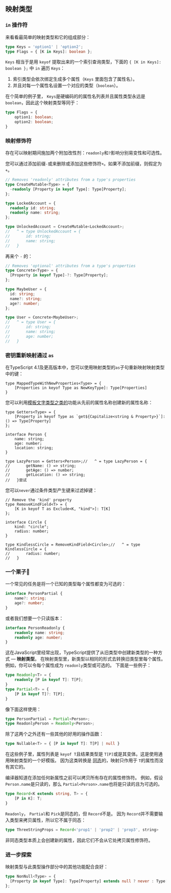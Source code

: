 ## 映射类型

### `in` 操作符

来看看最简单的映射类型和它的组成部分：

```ts
type Keys = 'option1' | 'option2';
type Flags = { [K in Keys]: boolean };
```

`Keys` 相当于是用 `keyof` 提取出来的一个索引查询类型，下面的 `{ [K in Keys]: boolean };` 中 `in` 遍历 `Keys`：

1. 索引类型会依次绑定生成多个属性（`Keys` 里面包含了属性名）。
2. 并且对每一个属性名设置一个对应的类型（`boolean`）。

在个简单的例子里， `Keys`是硬编码的的属性名列表并且属性类型永远是 `boolean`，因此这个映射类型等同于：

```ts
type Flags = {
    option1: boolean;
    option2: boolean;
}
```

### 映射修饰符

存在可以映射期间施加两个附加改性剂：`readonly`和`?`影响分别易变性和可选性。

您可以通过添加前缀`-`或来删除或添加这些修饰符`+`。如果不添加前缀，则假定为`+`。

```ts
// Removes 'readonly' attributes from a type's properties
type CreateMutable<Type> = {
  -readonly [Property in keyof Type]: Type[Property];
};

type LockedAccount = {
  readonly id: string;
  readonly name: string;
};

type UnlockedAccount = CreateMutable<LockedAccount>;
//   ^ = type UnlockedAccount = {
//       id: string;
//       name: string;
//   }
```

再来个 `-` 的：

```ts
// Removes 'optional' attributes from a type's properties
type Concrete<Type> = {
  [Property in keyof Type]-?: Type[Property];
};

type MaybeUser = {
  id: string;
  name?: string;
  age?: number;
};

type User = Concrete<MaybeUser>;
//   ^ = type User = {
//       id: string;
//       name: string;
//       age: number;
//   }
```

### 密钥重新映射通过 `as`

在TypeScript 4.1及更高版本中，您可以使用映射类型的`as`子句重新映射映射类型中的键：

```
type MappedTypeWithNewProperties<Type> = {
    [Properties in keyof Type as NewKeyType]: Type[Properties]
}
```

您可以利用[模板文字类型之类的](https://www.typescriptlang.org/docs/handbook/2/template-literal-types.html)功能从先前的属性名称创建新的属性名称：

```
type Getters<Type> = {
    [Property in keyof Type as `get${Capitalize<string & Property>}`]: () => Type[Property]
};

interface Person {
    name: string;
    age: number;
    location: string;
}

type LazyPerson = Getters<Person>;//   ^ = type LazyPerson = {
//       getName: () => string;
//       getAge: () => number;
//       getLocation: () => string;
//   }尝试
```

您可以`never`通过条件类型产生键来过滤掉键：

```
// Remove the 'kind' property
type RemoveKindField<T> = {
    [K in keyof T as Exclude<K, "kind">]: T[K]
};

interface Circle {
    kind: "circle";
    radius: number;
}

type KindlessCircle = RemoveKindField<Circle>;//   ^ = type KindlessCircle = {
//       radius: number;
//   }
```

### 一个栗子🌰

一个常见的任务是将一个已知的类型每个属性都变为可选的：

```ts
interface PersonPartial {
    name?: string;
    age?: number;
}
```

或者我们想要一个只读版本：

```ts
interface PersonReadonly {
    readonly name: string;
    readonly age: number;
}
```

这在JavaScript里经常出现，TypeScript提供了从旧类型中创建新类型的一种方式 — **映射类型**。 在映射类型里，新类型以相同的形式去转换旧类型里每个属性。 例如，你可以令每个属性成为 `readonly`类型或可选的。 下面是一些例子：

```ts
type Readonly<T> = {
    readonly [P in keyof T]: T[P];
}
type Partial<T> = {
    [P in keyof T]?: T[P];
}
```

像下面这样使用：

```ts
type PersonPartial = Partial<Person>;
type ReadonlyPerson = Readonly<Person>;
```

除了这两个之外还有一些其他的好用的操作函数：

```ts
type Nullable<T> = { [P in keyof T]: T[P] | null }
```

在这些例子里，属性列表是 `keyof T`且结果类型是 `T[P]`或是其变体。这是使用通用映射类型的一个好模版。 因为这类转换是 [同态](https://en.wikipedia.org/wiki/Homomorphism)的，映射只作用于 `T`的属性而没有其它的。 

 编译器知道在添加任何新属性之前可以拷贝所有存在的属性修饰符。 例如，假设 `Person.name`是只读的，那么 `Partial<Person>.name`也将是只读的且为可选的。

```ts
type Record<K extends string, T> = {
    [P in K]: T;
}
```

`Readonly`， `Partial`和 `Pick`是同态的，但 `Record`不是。 因为 `Record`并不需要输入类型来拷贝属性，所以它不属于同态：

```ts
type ThreeStringProps = Record<'prop1' | 'prop2' | 'prop3', string>
```

非同态类型本质上会创建新的属性，因此它们不会从它处拷贝属性修饰符。

### 进一步探索

映射类型与此类型操作部分中的其他功能配合良好：

```ts
type NonNull<Type> = {
  [Property in keyof Type]: Type[Property] extends null ? never : Type[Property];
};
```